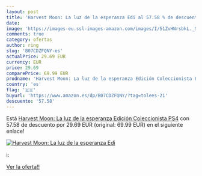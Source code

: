 ```yaml
---
layout: post
title: 'Harvest Moon: La luz de la esperanza Edi al 57.58 % de descuento'
date: 
image: 'https://images-eu.ssl-images-amazon.com/images/I/51ZvHNrsbkL._SL200_.jpg'
comments: true
category: ofertas
author: ring
slug: 'B07CDZFQNY-es'
actualPrice: 29.69 EUR
currency: EUR
price: 29.69
comparePrice: 69.99 EUR
prodname: 'Harvest Moon: La luz de la esperanza Edición Coleccionista PS4'
country: 'es'
flag: '🇪🇸'
buyurl: 'https://www.amazon.es/dp/B07CDZFQNY/?tag=tolees-21'
descuento: '57.58'
---
```


Está [Harvest Moon: La luz de la esperanza Edición Coleccionista PS4](https://www.amazon.es/dp/B07CDZFQNY/?tag=tolees-21) con 57.58 de descuento por 29.69 EUR (original: 69.99 EUR) en el siguiente enlace!

[![Harvest Moon: La luz de la esperanza Edi](https://images-eu.ssl-images-amazon.com/images/I/51ZvHNrsbkL._SL200_.jpg)](https://www.amazon.es/dp/B07CDZFQNY/?tag=tolees-21)

ℹ️:


[Ver la oferta!!](https://www.amazon.es/dp/B07CDZFQNY/?tag=tolees-21)
